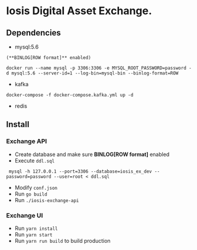 # Iosis Digital Asset Exchange.

## Dependencies

* mysql:5.6

```
(**BINLOG[ROW format]** enabled)
```

```
docker run --name mysql -p 3306:3306 -e MYSQL_ROOT_PASSWORD=password -d mysql:5.6 --server-id=1 --log-bin=mysql-bin --binlog-format=ROW
```
* kafka

```
docker-compose -f docker-compose.kafka.yml up -d
```

* redis

## Install

### Exchange API
* Create database and make sure **BINLOG[ROW format]** enabled
* Execute `ddl.sql`

```
 mysql -h 127.0.0.1 --port=3306 --database=iosis_ex_dev --password=password --user=root < ddl.sql
```

* Modify `conf.json`
* Run `go build`
* Run `./iosis-exchange-api`

### Exchange UI
* Run `yarn install`
* Run `yarn start`
* Run `yarn run build` to build production


